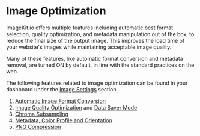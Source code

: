 # Image Optimization

ImageKit.io offers multiple features including automatic best format selection, quality optimization, and metadata manipulation out of the box, to reduce the final size of the output image. This improves the load time of your website's images while maintaining acceptable image quality.

Many of these features, like automatic format conversion and metadata removal, are turned ON by default, in line with the standard practices on the web.

The following features related to image optimization can be found in your dashboard under the [Image Settings](https://imagekit.io/dashboard/settings/images) section.

1. [Automatic Image Format Conversion](automatic-image-format-conversion.md)
2. [Image Quality Optimization](quality-optimization.md) and [Data Saver Mode](data-saver-mode.md)
3. [Chroma Subsampling](chroma-subsampling.md)
4. [Metadata, Color Profile and Orientation](metadata-color-profile-and-orientation.md)
5. [PNG Compression](png-compression.md)
